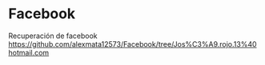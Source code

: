 # Facebook
Recuperación de facebook
https://github.com/alexmata12573/Facebook/tree/Jos%C3%A9.rojo.13%40hotmail.com
